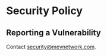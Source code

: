 # Security Policy

## Reporting a Vulnerability

Contact [security@mevnetwork.com](mailto:security@mevnetwork.com).
